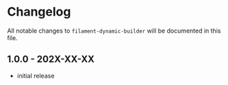 # Changelog

All notable changes to `filament-dynamic-builder` will be documented in this file.

## 1.0.0 - 202X-XX-XX

- initial release
